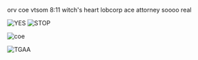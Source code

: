 orv coe vtsom 8:11 witch's heart lobcorp ace attorney soooo real


![YES](https://github.com/4th-wall/4th-wall/assets/130046893/54063150-c384-4104-ba79-f43ca2085921) ![STOP](https://github.com/4th-wall/4th-wall/assets/130046893/19082e0c-8090-4adf-92c3-2758db56f83b)

![coe](https://github.com/4th-wall/4th-wall/assets/130046893/a47c6bb0-f825-41c3-962e-4db0d3be5861)

![TGAA](https://github.com/4th-wall/4th-wall/assets/130046893/13a22e3f-4a49-402d-8a7b-631776a82447)
